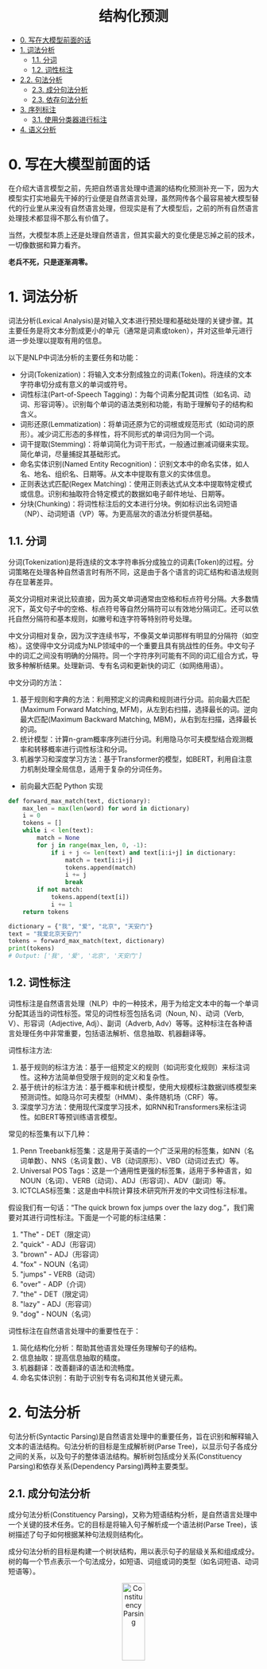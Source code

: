 <div align="center">
  <h1>结构化预测</h1>
</div>

* [0. 写在大模型前面的话](#0-写在大模型前面的话)
* [1. 词法分析](#1-词法分析)
  * [1.1. 分词](#11-分词)
  * [1.2. 词性标注](#12-词性标注)
* [2.2. 句法分析](#2-句法分析)
  * [2.3. 成分句法分析](#21-成分句法分析)
  * [2.3. 依存句法分析](#22-依存句法分析)
* [3. 序列标注](#3-序列标注)
  * [3.1. 使用分类器进行标注](#31-使用分类器进行标注)
* [4. 语义分析](#4-语义分析)

# 0. 写在大模型前面的话

在介绍大语言模型之前，先把自然语言处理中遗漏的结构化预测补充一下，因为大模型实打实地最先干掉的行业便是自然语言处理，虽然网传各个最容易被大模型替代的行业里从来没有自然语言处理，但现实是有了大模型后，之前的所有自然语言处理技术都显得不那么有价值了。

当然，大模型本质上还是处理自然语言，但其实最大的变化便是忘掉之前的技术，一切像数据和算力看齐。

**老兵不死，只是逐渐凋零。**

# 1. 词法分析

词法分析(Lexical Analysis)是对输入文本进行预处理和基础处理的关键步骤。其主要任务是将文本分割成更小的单元（通常是词素或token），并对这些单元进行进一步处理以提取有用的信息。

以下是NLP中词法分析的主要任务和功能：
* 分词(Tokenization)：将输入文本分割成独立的词素(Token)。将连续的文本字符串切分成有意义的单词或符号。
* 词性标注(Part-of-Speech Tagging)：为每个词素分配其词性（如名词、动词、形容词等）。识别每个单词的语法类别和功能，有助于理解句子的结构和含义。
* 词形还原(Lemmatization)：将单词还原为它的词根或规范形式（如动词的原形）。减少词汇形态的多样性，将不同形式的单词归为同一个词。
* 词干提取(Stemming)：将单词简化为词干形式，一般通过删减词缀来实现。简化单词，尽量捕捉其基础形式。
* 命名实体识别(Named Entity Recognition)：识别文本中的命名实体，如人名、地名、组织名、日期等。从文本中提取有意义的实体信息。
* 正则表达式匹配(Regex Matching)：使用正则表达式从文本中提取特定模式或信息。识别和抽取符合特定模式的数据如电子邮件地址、日期等。
* 分块(Chunking)：将词性标注后的文本进行分块。例如标识出名词短语（NP）、动词短语（VP）等。为更高层次的语法分析提供基础。


## 1.1. 分词

分词(Tokenization)是将连续的文本字符串拆分成独立的词素(Token)的过程。分词策略在处理各种自然语言时有所不同，这是由于各个语言的词汇结构和语法规则存在显著差异。

英文分词相对来说比较直接，因为英文单词通常由空格和标点符号分隔。大多数情况下，英文句子中的空格、标点符号等自然分隔符可以有效地分隔词汇。还可以依托自然分隔符和基本规则，如撇号和连字符等特别符号处理。

中文分词相对复杂，因为汉字连续书写，不像英文单词那样有明显的分隔符（如空格）。这使得中文分词成为NLP领域中的一个重要且具有挑战性的任务。中文句子中的词汇之间没有明确的分隔符。同一个字符序列可能有不同的词汇组合方式，导致多种解析结果。处理新词、专有名词和更新快的词汇（如网络用语）。

中文分词的方法：
1. 基于规则和字典的方法：利用预定义的词典和规则进行分词。前向最大匹配(Maximum Forward Matching, MFM)，从左到右扫描，选择最长的词。逆向最大匹配(Maximum Backward Matching, MBM)，从右到左扫描，选择最长的词。
2. 统计模型：计算n-gram概率序列进行分词。利用隐马尔可夫模型结合观测概率和转移概率进行词性标注和分词。
3. 机器学习和深度学习方法：基于Transformer的模型，如BERT，利用自注意力机制处理全局信息，适用于复杂的分词任务。

* 前向最大匹配 Python 实现
```python
def forward_max_match(text, dictionary):
    max_len = max(len(word) for word in dictionary)
    i = 0
    tokens = []
    while i < len(text):
        match = None
        for j in range(max_len, 0, -1):
            if i + j <= len(text) and text[i:i+j] in dictionary:
                match = text[i:i+j]
                tokens.append(match)
                i += j
                break
        if not match:
            tokens.append(text[i])
            i += 1
    return tokens

dictionary = {"我", "爱", "北京", "天安门"}
text = "我爱北京天安门"
tokens = forward_max_match(text, dictionary)
print(tokens)
# Output: ['我', '爱', '北京', '天安门']
```

## 1.2. 词性标注

词性标注是自然语言处理（NLP）中的一种技术，用于为给定文本中的每一个单词分配其适当的词性标签。常见的词性标签包括名词（Noun, N）、动词（Verb, V）、形容词（Adjective, Adj）、副词（Adverb, Adv）等等。这种标注在各种语言处理任务中非常重要，包括语法解析、信息抽取、机器翻译等。

词性标注方法:
1. 基于规则的标注方法：基于一组预定义的规则（如词形变化规则）来标注词性。这种方法简单但受限于规则的定义和复杂性。
2. 基于统计的标注方法：基于概率和统计模型，使用大规模标注数据训练模型来预测词性。如隐马尔可夫模型（HMM）、条件随机场（CRF）等。
3. 深度学习方法：使用现代深度学习技术，如RNN和Transformers来标注词性。如BERT等预训练语言模型。

常见的标签集有以下几种：
1. Penn Treebank标签集：这是用于英语的一个广泛采用的标签集，如NN（名词单数）、NNS（名词复数）、VB（动词原形）、VBD（动词过去式）等。
2. Universal POS Tags：这是一个通用性更强的标签集，适用于多种语言，如NOUN（名词）、VERB（动词）、ADJ（形容词）、ADV（副词）等。
3. ICTCLAS标签集：这是由中科院计算技术研究所开发的中文词性标注标准。


假设我们有一句话：“The quick brown fox jumps over the lazy dog.”，我们需要对其进行词性标注。下面是一个可能的标注结果：

1. "The" - DET（限定词）
2. "quick" - ADJ（形容词）
3. "brown" - ADJ（形容词）
4. "fox" - NOUN（名词）
5. "jumps" - VERB（动词）
6. "over" - ADP（介词）
7. "the" - DET（限定词）
8. "lazy" - ADJ（形容词）
9. "dog" - NOUN（名词）


词性标注在自然语言处理中的重要性在于：
1. 简化结构化分析：帮助其他语言处理任务理解句子的结构。
2. 信息抽取：提高信息抽取的精度。
3. 机器翻译：改善翻译的语法和流畅度。
4. 命名实体识别：有助于识别专有名词和其他关键元素。

# 2. 句法分析

句法分析(Syntactic Parsing)是自然语言处理中的重要任务，旨在识别和解释输入文本的语法结构。句法分析的目标是生成解析树(Parse Tree)，以显示句子各成分之间的关系，以及句子的整体语法结构。解析树包括成分关系(Constituency Parsing)和依存关系(Dependency Parsing)两种主要类型。

## 2.1. 成分句法分析

成分句法分析(Constituency Parsing)，又称为短语结构分析，是自然语言处理中一个关键的技术任务。它的目标是将输入句子解析成一个语法树(Parse Tree)，该树描述了句子如何根据某种句法规则结构化。

成分句法分析的目标是构建一个树状结构，用以表示句子的层级关系和组成成分。树的每一个节点表示一个句法成分，如短语、词组或词的类型（如名词短语、动词短语等）。

<div align="center">
  <img src="../../assets/7_constituency_parsing.png" alt="Constituency Parsing" width="30%" height="20%">
</div>

常见的成分标签：
- **S**：句子（Sentence）
- **NP**：名词短语（Noun Phrase）
- **VP**：动词短语（Verb Phrase）
- **PP**：介词短语（Prepositional Phrase）
- **DT**：限定词（Determiner）
- **JJ**：形容词（Adjective）
- **NN**：名词（Noun）
- **VBZ**：动词三单现（Verb, 3rd person singular present）

主要方法：
1. 上下文无关文法(Context-Free Grammar, CFG)：基于一组规则和词典来生成和解析句子。规则示例：S -> NP VP，NP -> DT NN，VP -> VBZ NP。使用生成递归下降解析器或CKY算法进行解析。
2. 概率上下文无关文法(Probabilistic Context-Free Grammar, PCFG)：在CFG的基础上增加规则使用的概率，用于更精细的控制和解析。通过最大似然估计或EM算法进行规则概率的训练。
3. Chart Parsing：使用动态规划技术，如CYK算法或Earley算法，进行高效的句法树生成。可以处理模糊语法和解析数据的不确定性。
4. 基于统计模型的解析：如斯坦福解析器(Stanford Parser)，使用PCFG和其他统计方法进行解析。通过大规模语料库（如Penn Treebank）训练模型。
3. 基于神经网络端到端解析：结合深度学习模型，直接输出解析树。如使用CRF（条件随机场）层在最后一层优化标签序列的选择。

成分句法分析在多个领域有广泛应用：
- **机器翻译**：理解源语言和目标语言的句法结构，提高翻译质量。
- **信息抽取**：解析复杂文本以提取有用信息，如实体、关系等。
- **问答系统**：理解用户输入以提供更准确的答案。
- **情感分析**：分析句子的情感倾向，由其组成成分的情感进行聚合。

## 2.2. 依存句法分析

依存句法分析(Dependency Parsing)是一种句法分析方法，旨在识别句子中词语之间的语法依存关系。每个词语都有一个或多个依赖词（即其修饰词），这些依存关系能揭示句子的结构和词语在句子中的作用。

两个词语之间的一种语法关系，通常表示为一个头词(Head)和一个依存词(Dependent)，这是一种依存关系(Dependency Relation)
一个有根的、有向、无环图，每个节点代表句中的一个词，边表示依存关系，这样就形成了依存树(Dependency Tree)。

句子：“The quick brown fox jumps over the lazy dog.”

依存树可能如下：
```
   jumps
   ├── fox
   │   ├── The
   │   ├── quick
   │   └── brown
   └── over
       └── dog
           ├── the
           └── lazy
```
在这个依存树中，“jumps”是主谓关系的中心词，“fox”是主语，“dog”是宾语。

依存关系可以细分为不同类型，如：
- **主谓关系（subject-verb）**：如“fox” -> “jumps”
- **动宾关系（verb-object）**：如“jumps” -> “over”
- **形容词修饰名词（adjective-noun）**：如“quick” -> “fox”

这些关系常用统一的标签表示，称为依存标签(Dependency Labels)，例如：nsubj（名词主语）、dobj（直接宾语）、amod（形容词修饰）。

依存句法分析的方法：
1. 基于规则的方法：转换系统(Transition-Based Systems)，使用一系列操作（如SHIFT、REDUCE、LEFT-ARC、RIGHT-ARC）逐步构建依存树。优点：高效，适合实时应用。缺点：规则繁琐，容易出错，需要大量领域知识。
2. 数据驱动的方法：图算法(Graph-Based Methods)，将句法分析问题转化为图的最优生成问题，使用图算法生成依存树。
3. 基于统计模型的解析：离散特征（如词性、词汇）和连续特征（如词嵌入）结合，使用统计模型预测依存关系。
4. 神经网络方法：神经依存解析(Neural Dependency Parsing)：对于每个词，使用神经网络预测其依存头和依存关系。



# 3. 序列标注

序列标注(Sequence Labeling)是一种自然语言处理任务，目标是给序列中的每个元素分配一个标签。常见的应用包括词性标注(POS tagging)、命名实体识别(NER)、分块(Chunking)、语义角色标注(Semantic Role Labeling)、句法解析(Syntactic Parsing)等。

在序列标注任务中，每个标签不仅依赖于当前元素，还可能依赖于上下文中的其他元素。这使得序列标注不同于独立的单元素标注任务。因此，合理的建模方法通常需要考虑元素之间的依赖关系。常用方法包括：隐马尔可夫模型(HMM)，条件随机场(CRF)。

## 3.1. 使用分类器进行标注

使用分类器进行标注(Tagging with Classifiers)适用于较为独立的标注任务，在这种方法中，我们把标注任务视为分类问题，即为每个元素分配一个类别。我们可以使用各种分类器，如支持向量机(SVM)、随机森林(Random Forests)和神经网络等。 

使用分类器进行标注的主要步骤:
1. 特征提取：为序列中每个元素提取特征，这些特征可以包括词本身、词的上下文、词的形态学特征等。
2. 训练分类器：使用带标注的数据集训练分类器，其中每个元素对应一个特定的标签。
3. 预测标签：训练好的分类器用于预测新数据的标签。

使用分类器进行标注的优点是比较简单，容易实现，可以利用很多不同的机器学习算法。缺点是如果不考虑上下文信息，标注效果可能会受限。独立于上下文的分类器可能无法捕捉词与词之间的依赖关系。


# 4. 语义分析

语义分析(Semantic Analysis)旨在理解和解释语言背后的意义。语义分析不仅仅关注词语的表面形式，而是试图理解词语和句子在特定语境中的真实含义。

大语言模型直接建模语义，利用大量的文本数据，通过自监督学习来捕捉复杂的语言规律和语义信息。就像我们母语学习类似，是从实际生活中学习语义，并不需要先进行词法分析或句法分析。
